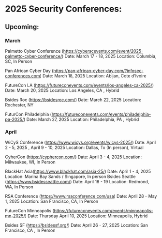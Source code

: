 
# 2025 Security Conferences:

## Upcoming: 

### March
Palmetto Cyber Conference (https://cyberscevents.com/event/2025-palmetto-cyber-conference/)
Date: March 17 - 18, 2025
Location: Columbia, SC, In Person

Pan African Cyber Day (https://pan-african-cyber-day.com/?infosec-conferences.com)
Date: March 18, 2025
Location: Abijan, Cote d'Ivoire


FutureCon LA (https://futureconevents.com/events/los-angeles-ca-2025/)
Date: March 20, 2025
Location: Los Angeles, CA , Hybrid

Bsides Roc (https://bsidesroc.com/)
Date: March 22, 2025
Location: Rochester, NY

FuturCon Philadelphia (https://futureconevents.com/events/philadelphia-pa-2025/)
Date: March 27, 2025
Location: Philadelphia, PA , Hybrid  


### April
WiCyS Conference (https://www.wicys.org/events/wicys-2025/) 
Date: April 2 - 5, 2025 , April 9 - 10, 2025
Location: Dallas, Tx (In person), Virtual 

CyherCon (https://cyphercon.com/)
Date: April 3 - 4, 2025
Location: Milwaukee, WI, In Person

BlackHat Asia(https://www.blackhat.com/asia-25/)
Date: April 1 - 4, 2025
Location: Marina Bay Sands / Singapore, In person
Bsides Seattle (https://www.bsidesseattle.com/)
Date: April 18 - 19
Location: Redmond, WA,  In Person


RSA Conference (https://www.rsaconference.com/usa)
Date: April 28 – May 1, 2025
Location: San Francisco, CA, In Person

FutureCon Minneapolis (https://futureconevents.com/events/minneapolis-mn-2025/)
Date: Thursday April 10, 2025
Location: Minneapolis, Hybrid 

Bsides SF (https://bsidessf.org/)
Date: April 26 - 27, 2025
Location: San Francisco, CA , In Person
